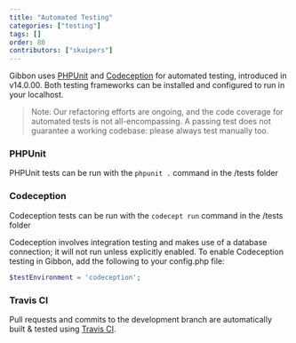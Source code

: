 ```yaml
---
title: "Automated Testing"
categories: ["testing"]
tags: []
order: 80
contributors: ["skuipers"]
---
```


Gibbon uses [PHPUnit](https://phpunit.de/) and [Codeception](https://codeception.com/) for automated testing, introduced in v14.0.00. Both testing frameworks can be installed and configured to run in your localhost.

> Note: Our refactoring efforts are ongoing, and the code coverage for automated tests is not all-encompassing. A passing test does not guarantee a working codebase: please always test manually too.

### PHPUnit ###
PHPUnit tests can be run with the `phpunit .` command in the /tests folder

### Codeception ###
Codeception tests can be run with the `codecept run` command in the /tests folder

Codeception involves integration testing and makes use of a database connection; it will not run unless explicitly enabled. To enable Codeception testing in Gibbon, add the following to your config.php file:

```php
$testEnvironment = 'codeception';
```

### Travis CI ###

Pull requests and commits to the development branch are automatically built & tested using [Travis CI](https://travis-ci.org/GibbonEdu/core).

